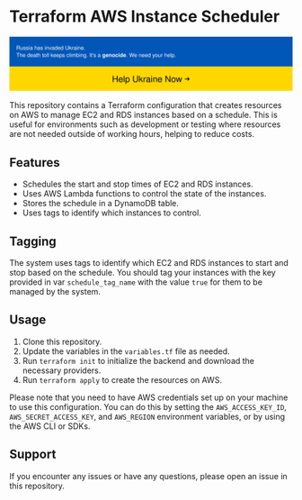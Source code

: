 # Terraform AWS Instance Scheduler

[![SWUbanner](https://raw.githubusercontent.com/vshymanskyy/StandWithUkraine/main/banner2-direct.svg)](https://github.com/vshymanskyy/StandWithUkraine/blob/main/docs/README.md)

This repository contains a Terraform configuration that creates resources on AWS to manage EC2 and RDS instances based on a schedule. This is useful for environments such as development or testing where resources are not needed outside of working hours, helping to reduce costs.

## Features

- Schedules the start and stop times of EC2 and RDS instances.
- Uses AWS Lambda functions to control the state of the instances.
- Stores the schedule in a DynamoDB table.
- Uses tags to identify which instances to control.

## Tagging

The system uses tags to identify which EC2 and RDS instances to start and stop based on the schedule. You should tag your instances with the key provided in var `schedule_tag_name` with the value `true` for them to be managed by the system.

## Usage

1. Clone this repository.
2. Update the variables in the `variables.tf` file as needed.
3. Run `terraform init` to initialize the backend and download the necessary providers.
4. Run `terraform apply` to create the resources on AWS.

Please note that you need to have AWS credentials set up on your machine to use this configuration. You can do this by setting the `AWS_ACCESS_KEY_ID`, `AWS_SECRET_ACCESS_KEY`, and `AWS_REGION` environment variables, or by using the AWS CLI or SDKs.

## Support

If you encounter any issues or have any questions, please open an issue in this repository.